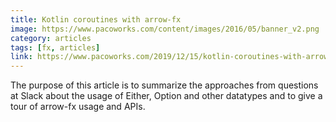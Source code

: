 ```yaml
---
title: Kotlin coroutines with arrow-fx
image: https://www.pacoworks.com/content/images/2016/05/banner_v2.png
category: articles
tags: [fx, articles]
link: https://www.pacoworks.com/2019/12/15/kotlin-coroutines-with-arrow-fx/
---
```

The purpose of this article is to summarize the approaches from questions at Slack about the usage of Either, Option and other datatypes and to give a tour of arrow-fx usage and APIs.

